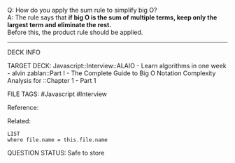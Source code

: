 Q: How do you apply the sum rule to simplify big O?  
A: The rule says that **if big O is the sum of multiple terms, keep only the largest term and eliminate the rest.**  
Before this, the product rule should be applied.
<!--ID: 1693658198020-->

---

DECK INFO

TARGET DECK: Javascript::Interview::ALAIO - Learn algorithms in one week - alvin zablan::Part I - The Complete Guide to Big O Notation Complexity Analysis for ::Chapter 1 - Part 1

FILE TAGS: #Javascript #Interview

Reference:

Related:

```dataview
LIST
where file.name = this.file.name
```


QUESTION STATUS: Safe to store